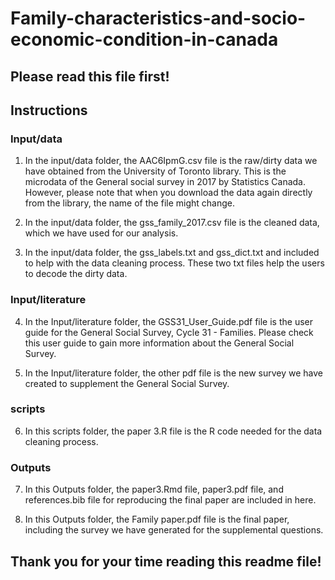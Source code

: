 # Family-characteristics-and-socio-economic-condition-in-canada

## Please read this file first!

## Instructions

### Input/data
1. In the input/data folder, the AAC6IpmG.csv file is the raw/dirty data we have obtained from the University of Toronto library. This is the microdata of the General social survey in 2017 by Statistics Canada. However, please note that when you download the data again directly from the library, the name of the file might change. 

2. In the input/data folder, the gss_family_2017.csv file is the cleaned data, which we have used for our analysis. 

3. In the input/data folder, the gss_labels.txt and gss_dict.txt and included to help with the data cleaning process. These two txt files help the users to decode the dirty data. 

### Input/literature

4. In the Input/literature folder, the GSS31_User_Guide.pdf file is the user guide for the General Social Survey, Cycle 31 - Families. Please check this user guide to gain more information about the General Social Survey.

5. In the Input/literature folder, the other pdf file is the new survey we have created to supplement the General Social Survey. 

### scripts

6. In this scripts folder, the paper 3.R file is the R code needed for the data cleaning process. 

### Outputs

7. In this Outputs folder, the paper3.Rmd file, paper3.pdf file, and references.bib file for reproducing the final paper are included in here. 

8. In this Outputs folder, the Family paper.pdf file is the final paper, including the survey we have generated for the supplemental questions.

## Thank you for your time reading this readme file!


